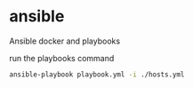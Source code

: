 # ansible
Ansible docker and playbooks

run the playbooks command
```bash
ansible-playbook playbook.yml -i ./hosts.yml
```

